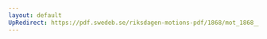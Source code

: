 ```yaml
---
layout: default
UpRedirect: https://pdf.swedeb.se/riksdagen-motions-pdf/1868/mot_1868__fk__00012/mot_1868__fk__00012_003.pdf
---
```

